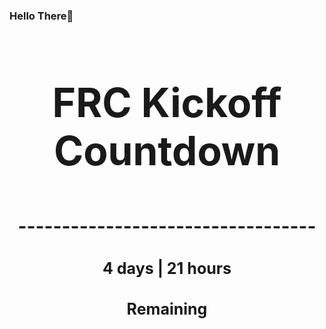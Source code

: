 ### Hello There👋

<!---START-TIMER--->
<h3 align='center' style='font-size: 64px;'>FRC Kickoff Countdown</h3>
<h3 align='center' style='font-size: 30px;'>----------------------------------</h3>
<h3 align='center' style='font-size: 25px;'>4 days | 21 hours</h3>
<h3 align='center' style='font-size: 25px;'>Remaining</h3>
<!---END-TIMER--->
